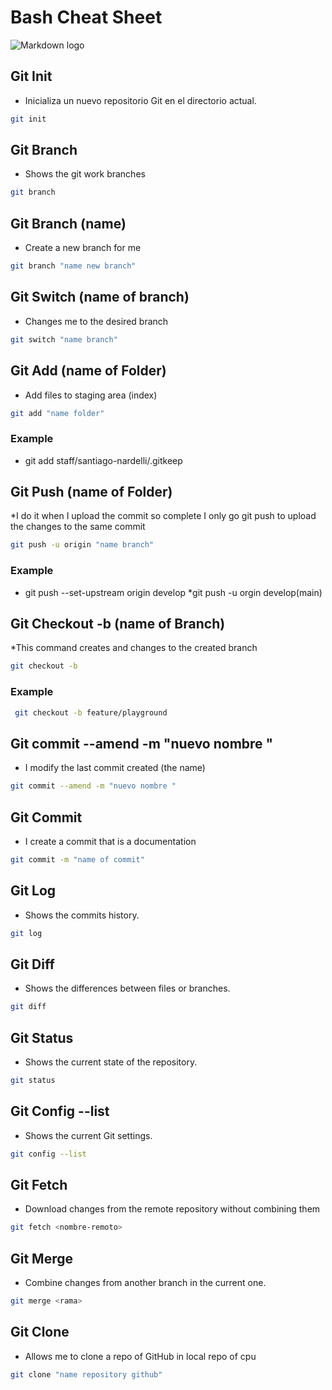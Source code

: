 # Bash Cheat Sheet 
![Markdown logo](https://imgs.search.brave.com/MEQDe4Za8XXJAKyQA4C9cccYgPKMlDZQM47VF8oxWJQ/rs:fit:860:0:0:0/g:ce/aHR0cHM6Ly91cGxv/YWQud2lraW1lZGlh/Lm9yZy93aWtpcGVk/aWEvY29tbW9ucy82/LzYyL0dpdC1sb2dv/LW9yYW5nZS5zdmc)

## Git Init
* Inicializa un nuevo repositorio Git en el directorio actual.

```sh
git init 
```

## Git Branch
* Shows the git work branches  

```sh
git branch
```

## Git Branch (name)
* Create a new branch for me 


```sh
git branch "name new branch"
```
## Git  Switch (name of branch)
* Changes me to the desired branch

```sh
git switch "name branch"
```

## Git  Add (name of Folder)
* Add files to staging area (index)

```sh
git add "name folder"
```
### Example

* git add staff/santiago-nardelli/.gitkeep

## Git  Push (name of Folder)
*I do it when I upload the commit so complete I only go git push to upload the changes to the same commit 


```sh
git push -u origin "name branch"
```
### Example

* git push --set-upstream origin develop
*git push -u orgin develop(main)

## Git Checkout -b (name of Branch)
*This command creates and changes to the created branch


```sh
git checkout -b
```
### Example

```sh
 git checkout -b feature/playground
```
 ## Git commit --amend -m "nuevo nombre "
*  I modify the last commit created (the name)


```sh
git commit --amend -m "nuevo nombre "
```
## Git Commit 

* I create a commit that is a documentation

```sh
git commit -m "name of commit"
```

## Git Log 

* Shows the commits history.

```sh
git log
```

## Git Diff 

*  Shows the differences between files or branches.

```sh
git diff
```
## Git Status 

*  Shows the current state of the repository.

```sh
git status
```
## Git Config --list

* Shows the current Git settings.

```sh
git config --list
```

## Git Fetch

* Download changes from the remote repository without combining them

```sh
git fetch <nombre-remoto>
```

## Git Merge 
* Combine changes from another branch in the current one.

```sh
git merge <rama>
```
## Git Clone
* Allows me to clone a repo of GitHub in local repo of cpu


```sh
git clone "name repository github"
```